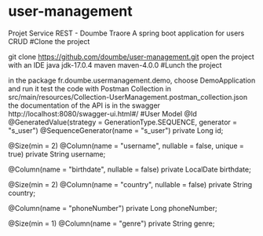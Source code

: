 # user-management
Projet Service REST - Doumbe Traore
A spring boot application for users CRUD
#Clone the project

git clone https://github.com/doumbe/user-management.git
open the project with an IDE
java jdk-17.0.4
maven maven-4.0.0
#Lunch the project

in the package fr.doumbe.usermanagement.demo, choose DemoApplication and run it
test the code with Postman Collection in src/main/resources/Collection-UserManagement.postman_collection.json
the documentation of the API is in the swagger http://localhost:8080/swagger-ui.html#/
#User Model @Id @GeneratedValue(strategy = GenerationType.SEQUENCE, generator = "s_user") @SequenceGenerator(name = "s_user") private Long id;

@Size(min = 2)
@Column(name = "username", nullable = false, unique = true)
private String username;

@Column(name = "birthdate", nullable = false)
private LocalDate birthdate;

@Size(min = 2)
@Column(name = "country", nullable = false)
private String country;

@Column(name = "phoneNumber")
private Long phoneNumber;

@Size(min = 1)
@Column(name = "genre")
private String genre;

